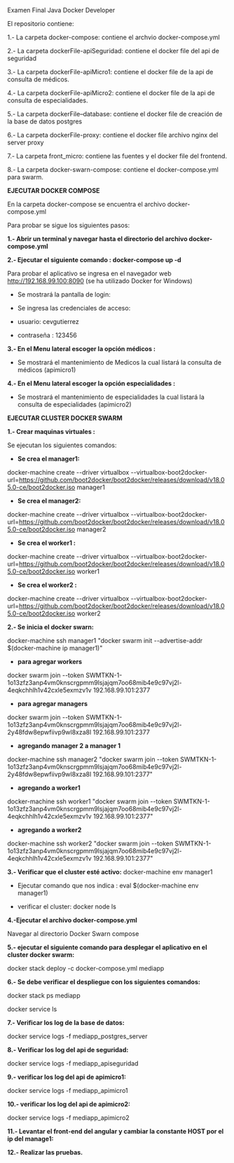 Examen  Final Java Docker Developer

El repositorio contiene:

1.- La carpeta docker-compose: contiene el archvio docker-compose.yml

2.- La carpeta dockerFile-apiSeguridad: contiene el docker file del api de seguridad

3.- La carpeta dockerFile-apiMicro1: contiene el docker file de la  api de consulta de médicos.

4.- La carpeta dockerFile-apiMicro2: contiene el docker file de la api de consulta de especialidades.

5.- La carpeta dockerFile–database: contiene el docker file de creación de la base de datos postgres

6.- La carpeta dockerFile-proxy: contiene el docker file  archivo nginx del server proxy

7.- La carpeta front_micro: contiene las fuentes y el docker file del frontend.

8.- La carpeta docker-swarn-compose: contiene el docker-compose.yml para swarm.

**EJECUTAR DOCKER COMPOSE**

En la carpeta docker-compose se encuentra el archivo docker-compose.yml

Para probar se sigue los siguientes pasos:

**1.- Abrir un terminal y navegar hasta el directorio del archivo docker-compose.yml**

**2.- Ejecutar el siguiente comando : docker-compose up -d**

Para probar el aplicativo se ingresa en el navegador web http://192.168.99.100:8090  (se ha utilizado Docker for Windows)

- Se mostrará la pantalla de login:

- Se ingresa las credenciales de acceso:

- usuario: cevgutierrez

- contraseña : 123456
 
**3.- En el Menu lateral escoger la opción médicos :**

- Se mostrará el mantenimiento de Medicos la cual listará la consulta de médicos (apimicro1)

**4.- En el Menu lateral escoger la opción especialidades :**

- Se mostrará el mantenimiento de especialidades la cual listará la consulta de especialidades (apimicro2)

 
**EJECUTAR CLUSTER DOCKER SWARM**

**1.- Crear maquinas virtuales :**

Se ejecutan los siguientes comandos:

- **Se crea el manager1:**

docker-machine create --driver virtualbox --virtualbox-boot2docker-url=https://github.com/boot2docker/boot2docker/releases/download/v18.05.0-ce/boot2docker.iso manager1

- **Se crea el manager2:**

docker-machine create --driver virtualbox --virtualbox-boot2docker-url=https://github.com/boot2docker/boot2docker/releases/download/v18.05.0-ce/boot2docker.iso manager2

- **Se crea el worker1 :**

docker-machine create --driver virtualbox --virtualbox-boot2docker-url=https://github.com/boot2docker/boot2docker/releases/download/v18.05.0-ce/boot2docker.iso  worker1

- **Se crea el worker2 :**


docker-machine create --driver virtualbox --virtualbox-boot2docker-url=https://github.com/boot2docker/boot2docker/releases/download/v18.05.0-ce/boot2docker.iso  worker2

**2.- Se inicia el docker swarn:**

docker-machine ssh manager1 "docker swarm init --advertise-addr $(docker-machine ip manager1)"

- **para agregar workers**

docker swarm join --token SWMTKN-1-1o13zfz3anp4vm0knscrgpmm9lsjajqm7oo68mib4e9c97vj2l-4eqkchhlh1v42cxle5exmzv1v 192.168.99.101:2377
	
- **para agregar managers**

docker swarm join --token SWMTKN-1-1o13zfz3anp4vm0knscrgpmm9lsjajqm7oo68mib4e9c97vj2l-2y48fdw8epwfiivp9wl8xza8l 192.168.99.101:2377

- **agregando manager 2 a manager 1**

docker-machine ssh manager2 "docker swarm join --token SWMTKN-1-1o13zfz3anp4vm0knscrgpmm9lsjajqm7oo68mib4e9c97vj2l-2y48fdw8epwfiivp9wl8xza8l 192.168.99.101:2377"
	
- **agregando a worker1**

docker-machine ssh worker1 "docker swarm join --token SWMTKN-1-1o13zfz3anp4vm0knscrgpmm9lsjajqm7oo68mib4e9c97vj2l-4eqkchhlh1v42cxle5exmzv1v 192.168.99.101:2377"

- **agregando a worker2**

docker-machine ssh worker2 "docker swarm join --token SWMTKN-1-1o13zfz3anp4vm0knscrgpmm9lsjajqm7oo68mib4e9c97vj2l-4eqkchhlh1v42cxle5exmzv1v 192.168.99.101:2377"

**3.- Verificar que el cluster esté activo:**
docker-machine env manager1

- Ejecutar comando que nos indica :
eval $(docker-machine env manager1)

- verificar el cluster:
docker node ls

**4.-Ejecutar el archivo docker-compose.yml**

Navegar al directorio Docker Swarn compose

**5.- ejecutar el siguiente comando para desplegar el aplicativo en el cluster docker swarm:**

docker stack deploy -c docker-compose.yml mediapp

**6.- Se debe verificar el despliegue con los siguientes comandos:**

docker stack ps mediapp

docker service ls

**7.- Verificar los log de la base de datos:**

docker service logs -f mediapp_postgres_server

**8.- Verificar los log del api de seguridad:**

docker service logs -f mediapp_apiseguridad

**9.- verificar los log del api de apimicro1:**

docker service logs -f mediapp_apimicro1

**10.- verificar los log del api de apimicro2:**

docker service logs -f mediapp_apimicro2

**11.- Levantar el front-end del angular y cambiar la constante HOST por el ip del manage1:**

**12.- Realizar las pruebas.**



